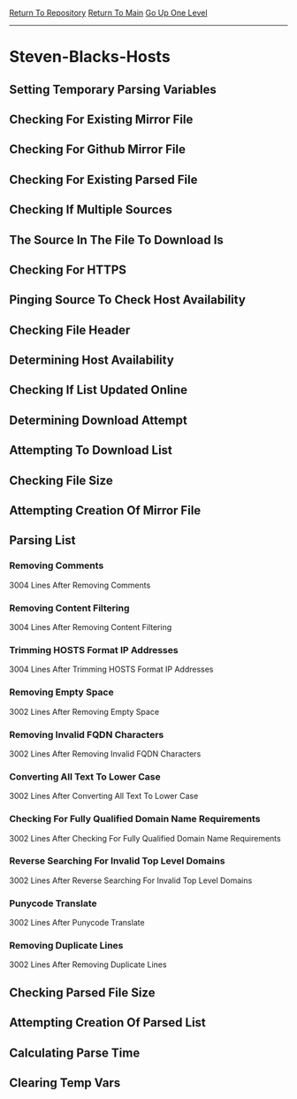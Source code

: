 [Return To Repository](https://github.com/bast69/piholeparser/)
[Return To Main](https://github.com/bast69/piholeparser/blob/master/RecentRunLogs/Mainlog.md)
[Go Up One Level](https://github.com/bast69/piholeparser/blob/master/RecentRunLogs/TopLevelScripts/30-Processing-External-Blacklists.md)
____________________________________
# Steven-Blacks-Hosts
## Setting Temporary Parsing Variables
## Checking For Existing Mirror File
## Checking For Github Mirror File
## Checking For Existing Parsed File
## Checking If Multiple Sources
## The Source In The File To Download Is
## Checking For HTTPS
## Pinging Source To Check Host Availability
## Checking File Header
## Determining Host Availability
## Checking If List Updated Online
## Determining Download Attempt
## Attempting To Download List
## Checking File Size
## Attempting Creation Of Mirror File
## Parsing List
### Removing Comments
3004 Lines After Removing Comments
### Removing Content Filtering
3004 Lines After Removing Content Filtering
### Trimming HOSTS Format IP Addresses
3004 Lines After Trimming HOSTS Format IP Addresses
### Removing Empty Space
3002 Lines After Removing Empty Space
### Removing Invalid FQDN Characters
3002 Lines After Removing Invalid FQDN Characters
### Converting All Text To Lower Case
3002 Lines After Converting All Text To Lower Case
### Checking For Fully Qualified Domain Name Requirements
3002 Lines After Checking For Fully Qualified Domain Name Requirements
### Reverse Searching For Invalid Top Level Domains
3002 Lines After Reverse Searching For Invalid Top Level Domains
### Punycode Translate
3002 Lines After Punycode Translate
### Removing Duplicate Lines
3002 Lines After Removing Duplicate Lines
## Checking Parsed File Size
## Attempting Creation Of Parsed List
## Calculating Parse Time
## Clearing Temp Vars
